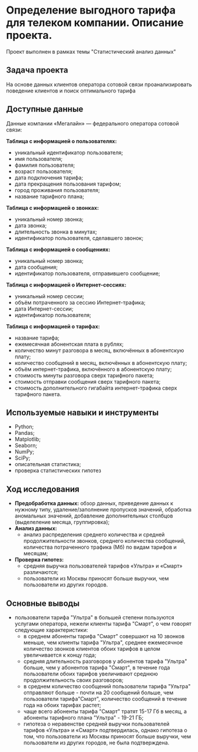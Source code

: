 # Определение выгодного тарифа для телеком компании. Описание проекта.
Проект выполнен в рамках темы "Статистический анализ данных"

## Задача проекта

На основе данных клиентов оператора сотовой связи проанализировать поведение клиентов и поиск оптимального тарифа

## Доступные данные 

Данные  компании «Мегалайн» — федерального оператора сотовой связи:

**Таблица c информацией о пользователях:**
- уникальный идентификатор пользователя;
- имя пользователя;
- фамилия пользователя;
- возраст пользователя;
- дата подключения тарифа;
- дата прекращения пользования тарифом;
- город проживания пользователя;
- название тарифного плана;

**Таблица c информацией о звонках:**
- уникальный номер звонка;
- дата звонка;
- длительность звонка в минутах;
- идентификатор пользователя, сделавшего звонок;

**Таблица c информацией о сообщениях:**
- уникальный номер звонка;
- дата сообщения;
- идентификатор пользователя, отправившего сообщение;

**Таблица c информацией о Интернет-сессиях:**
- уникальный номер сессии;
- объём потраченного за сессию Интернет-трафика;
- дата Интернет-сессии;
- идентификатор пользователя;

**Таблица c информацией о тарифах:**
- название тарифа;
- ежемесячная абонентская плата в рублях;
- количество минут разговора в месяц, включённых в абонентскую плату;
- количество сообщений в месяц, включённых в абонентскую плату;
- объём интернет-трафика, включённого в абонентскую плату;
- стоимость минуты разговора сверх тарифного пакета;
- стоимость отправки сообщения сверх тарифного пакета;
- стоимость дополнительного гигабайта интернет-трафика сверх тарифного пакета.

## Используемые навыки и инструменты

- Python; 
- Pandas; 
- Matplotlib; 
- Seaborn; 
- NumPy;
- SciPy;
- описательная статистика; 
- проверка статистических гипотез

## Ход исследования
- **Предобработка данных:** обзор данных, приведение данных к нужному типу, удаление/заполнение пропусков значений, обработка аномальных значений, добавление дополнительных столбцов (выделеление месяца, группировка);
- **Анализ данных:** 
  - анализ распределения среднего количества и средней продолжительности звонков, среднего количества сообщений, количества потраченного трафика (Мб) по видам тарифов и месяцам;
 - **Проверка гипотез:** 
    - средняя выручка пользователей тарифов «Ультра» и «Смарт» различаются;
    - пользователи из Москвы приносят больше выручки, чем пользователи из других городов.
 
 ## Основные выводы
- пользователи тарифа "Ультра" в большей степени пользуются услугами оператора, нежели клиенты тарифа "Смарт", о чем говорят следующие характеристики:  
  - в среднем абоненты тарифа "Смарт" совершают на 10 звонков меньше, чем клиенты тарифа "Ультра", среднее ежемесячное количество звонков клиентов обоих тарифов в целом увеличивается к концу года;
  - cредняя длительность разговоров у абонентов тарифа "Ультра" больше, чем у абонентов тарифа "Смарт", в течение года пользователи обоих тарифов увеличивают среднюю продолжительность своих разговоров;
  - в среднем количество сообщений пользователи тарифа "Ультра" отправляют больше - почти на 20 сообщений больше, чем пользователи тарифа"Смарт", количество сообщений в течение года на обоих тарифах растет;
  - чаще всего абоненты тарифа "Смарт" тратят 15-17 Гб в месяц, а абоненты тарифного плана "Ультра" - 19-21 ГБ;
  - гипотеза о неравенстве средней выручки пользователей тарифов «Ультра» и «Смарт» подтвердилась, однако гипотеза о том, что пользователи из Москвы приносят больше выручки, чем пользователи из других городов, не была подтверждена. 

